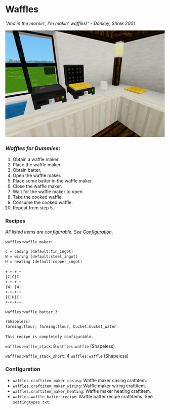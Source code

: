 # Waffles
_"And in the mornin', I'm makin' waffles!" - Donkey, Shrek 2001_

![screenshot.png](screenshot.png)

### _Waffles for Dummies:_
1. Obtain a waffle maker.
2. Place the waffle maker.
3. Obtain batter.
4. Open the waffle maker.
5. Place some batter in the waffle maker.
6. Close the waffle maker.
7. Wait for the waffle maker to open.
8. Take the cooked waffle.
9. Consume the cooked waffle.
10. Repeat from step 5.

### Recipes
_All listed items are configurable. See [Configuration](#configuration)_.

`waffles:waffle_maker`:
```
C = casing (default:tin_ingot)
W = wiring (default:steel_ingot)
H = heating (default:copper_ingot)

+-+-+-+
|C|C|C|
+-+-+-+
|W| |W|
+-+-+-+
|C|H|C|
+-+-+-+
```

`waffles:waffle_batter_3`:
```
(Shapeless)
farming:flour, farming:flour, bucket:bucket_water

This recipe is completely configurable.
```

`waffles:waffle_stack`: 8 `waffles:waffle` (Shapeless)

`waffles:waffle_stack_short`: 4 `waffles:waffle` (Shapeless)

### Configuration

* `waffles.craftitem_maker_casing`: Waffle maker casing craftitem.
* `waffles.craftitem_maker_wiring`: Waffle maker wiring craftitem.
* `waffles.craftitem_maker_heating`: Waffle maker heating craftitem.
* `waffles.waffle_batter_recipe`: Waffle batter recipe craftitems. See `settingtypes.txt`.
